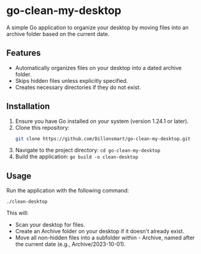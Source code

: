 # go-clean-my-desktop

A simple Go application to organize your desktop by moving files into an archive folder based on the current date.

## Features

- Automatically organizes files on your desktop into a dated archive folder.
- Skips hidden files unless explicitly specified.
- Creates necessary directories if they do not exist.

## Installation

1. Ensure you have Go installed on your system (version 1.24.1 or later).
2. Clone this repository:
   ```sh
   git clone https://github.com/Dillonsmart/go-clean-my-desktop.git
3. Navigate to the project directory:
`cd go-clean-my-desktop`
4. Build the application:
`go build -o clean-desktop`

## Usage
Run the application with the following command:

`./clean-desktop`

This will:

- Scan your desktop for files.
- Create an Archive folder on your desktop if it doesn't already exist.
- Move all non-hidden files into a subfolder within - Archive, named after the current date (e.g., Archive/2023-10-01).
